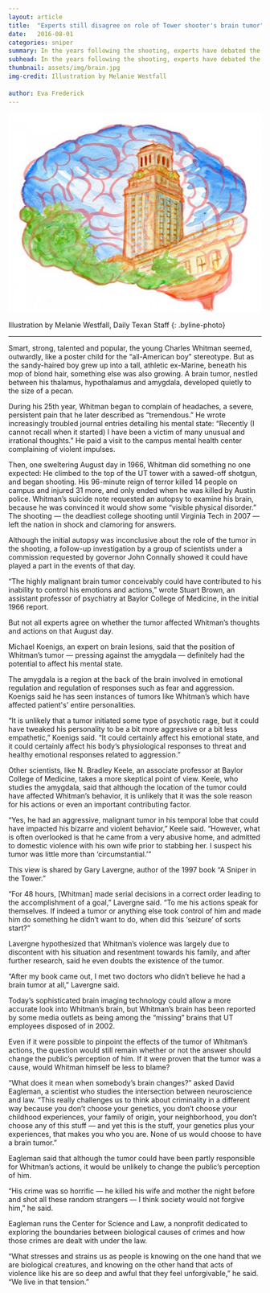 ```yaml
---
layout: article
title:  "Experts still disagree on role of Tower shooter's brain tumor"
date:   2016-08-01
categories: sniper
summary: In the years following the shooting, experts have debated the affect a brain tumor had on his mental health.
subhead: In the years following the shooting, experts have debated the affect a brain tumor had on his mental health.
thumbnail: assets/img/brain.jpg
img-credit: Illustration by Melanie Westfall

author: Eva Frederick
---
```

![In the years following the shooting, experts have debated the affect a brain tumor had on his mental health.](assets/img/brain.jpg)

Illustration by Melanie Westfall, Daily Texan Staff
{: .byline-photo}

<hr>

Smart, strong, talented and popular, the young Charles Whitman seemed, outwardly, like a poster child for the “all-American boy” stereotype.
But as the sandy-haired boy grew up into a tall, athletic ex-Marine, beneath his mop of blond hair, something else was also growing. A brain tumor, nestled between his thalamus, hypothalamus and amygdala, developed quietly to the size of a pecan.

During his 25th year, Whitman began to complain of headaches, a severe, persistent pain that he later described as “tremendous.” He wrote increasingly troubled journal entries detailing his mental state: “Recently (I cannot recall when it started) I have been a victim of many unusual and irrational thoughts.” He paid a visit to the campus mental health center complaining of violent impulses.

Then, one sweltering August day in 1966, Whitman did something no one expected: He climbed to the top of the UT tower with a sawed-off shotgun, and began shooting. His 96-minute reign of terror killed 14 people on campus and injured 31 more, and only ended when he was killed by Austin police.
Whitman’s suicide note requested an autopsy to examine his brain, because he was convinced it would show some “visible physical disorder.” The shooting — the deadliest college shooting until Virginia Tech in 2007 — left the nation in shock and clamoring for answers.

Although the initial autopsy was inconclusive about the role of the tumor in the shooting, a follow-up investigation by a group of scientists under a commission requested by governor John Connally showed it could have played a part in the events of that day.

“The highly malignant brain tumor conceivably could have contributed to his inability to control his emotions and actions,” wrote Stuart Brown, an assistant professor of psychiatry at Baylor College of Medicine, in the initial 1966 report.

But not all experts agree on whether the tumor affected Whitman’s thoughts and actions on that August day.

Michael Koenigs, an expert on brain lesions, said that the position of Whitman’s tumor — pressing against the amygdala — definitely had the potential to affect his mental state.

The amygdala is a region at the back of the brain involved in emotional regulation and regulation of responses such as fear and aggression. Koenigs said he has seen instances of tumors like Whitman’s which have affected patient's’ entire personalities.

“It is unlikely that a tumor initiated some type of psychotic rage, but it could have tweaked his personality to be a bit more aggressive or a bit less empathetic,” Koenigs said. “It could certainly affect his emotional state, and it could certainly affect his body’s physiological responses to threat and healthy emotional responses related to aggression.”

Other scientists, like N. Bradley Keele, an associate professor at Baylor College of Medicine, takes a more skeptical point of view. Keele, who studies the amygdala, said that although the location of the tumor could have affected Whitman’s behavior, it is unlikely that it was the sole reason for his actions or even an important contributing factor.

“Yes, he had an aggressive, malignant tumor in his temporal lobe that could have impacted his bizarre and violent behavior,” Keele said. “However, what is often overlooked is that he came from a very abusive home, and admitted to domestic violence with his own wife prior to stabbing her. I suspect his tumor was little more than ‘circumstantial.’”

This view is shared by Gary Lavergne, author of the 1997 book “A Sniper in the Tower.”

“For 48 hours, [Whitman] made serial decisions in a correct order leading to the accomplishment of a goal,” Lavergne said. “To me his actions speak for themselves. If indeed a tumor or anything else took control of him and made him do something he didn’t want to do, when did this ‘seizure’ of sorts start?”

Lavergne hypothesized that Whitman’s violence was largely due to discontent with his situation and resentment towards his family, and after further research, said he even doubts the existence of the tumor.

“After my book came out, I met two doctors who didn’t believe he had a brain tumor at all,” Lavergne said.

Today’s sophisticated brain imaging technology could allow a more accurate look into Whitman’s brain, but Whitman’s brain has been reported by some media outlets as being among the “missing” brains that UT employees disposed of in 2002.

Even if it were possible to pinpoint the effects of the tumor of Whitman’s actions, the question would still remain whether or not the answer should change the public’s perception of him. If it were proven that the tumor was a cause, would Whitman himself be less to blame?

“What does it mean when somebody’s brain changes?” asked David Eagleman, a scientist who studies the intersection between neuroscience and law.  “This really challenges us to think about criminality in a different way because you don’t choose your genetics, you don’t choose your childhood experiences, your family of origin, your neighborhood, you don’t choose any of this stuff — and yet this is the stuff, your genetics plus your experiences, that makes you who you are. None of us would choose to have a brain tumor.”

Eagleman said that although the tumor could have been partly responsible for Whitman’s actions, it would be unlikely to change the public’s perception of him.

“His crime was so horrific — he killed his wife and mother the night before and shot all these random strangers — I think society would not forgive him,” he said.

Eagleman runs the Center for Science and Law, a nonprofit dedicated to exploring the boundaries between biological causes of crimes and how those crimes are dealt with under the law.

“What stresses and strains us as people is knowing on the one hand that we are biological creatures, and knowing on the other hand that acts of violence like his are so deep and awful that they feel unforgivable,” he said. “We live in that tension.”
